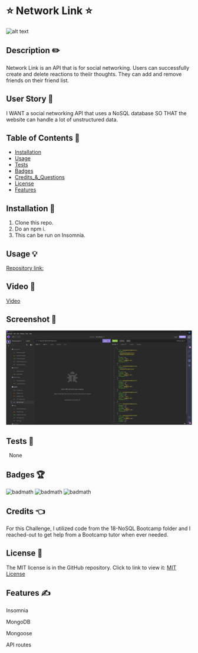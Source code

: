 # ⭐ Network Link ⭐

![alt text](https://img.shields.io/badge/License-MIT-blue.svg)

## Description ✏️
Network Link is an API that is for social networking.  Users can successfully create and delete reactions to theiir thoughts. 
They can add and remove friends on their friend list.

## User Story 📖
I WANT a social networking API that uses a NoSQL database SO THAT the website
can handle a lot of unstructured data.


## Table of Contents 📖

- [Installation](#installation)
- [Usage](#usage)
- [Tests](#tests)
- [Badges](#badges)
- [Credits\_&_Questions](#credits_&_questions)
- [License](#license)
- [Features](#features)

## Installation 🔑

1.  Clone this repo.
2.  Do an npm i.
3.  This can be run on Insomnia.

## Usage &#128161;

[Repository link:](https://github.com/123sites/Network-Link)

## Video 🎯

[Video](https://youtu.be/LY_dguTWkbM)

## Screenshot 🎯
![Screenshot](./assets/Network-Link-Screenshot.png)

## Tests 🎯

&nbsp; None

## Badges 🏆

![badmath](https://img.shields.io/badge/CSS-41%25-purple)
![badmath](https://img.shields.io/badge/JavaScript-35%25-purple)
![badmath](https://img.shields.io/badge/Handlebars-24%25-purple)

## Credits 👈

For this Challenge, I utilized code from the 18-NoSQL Bootcamp folder and 
I reached-out to get help from a Bootcamp tutor when ever needed.

## License 📝

The MIT license is in the GitHub repository. Click to link to view it:
[MIT License](https://github.com/123sites/Network-Link/blob/main/LICENSE)

## Features ✍

Insomnia

MongoDB

Mongoose

API routes

